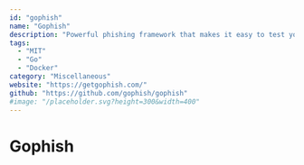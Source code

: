 ```yaml
---
id: "gophish"
name: "Gophish"
description: "Powerful phishing framework that makes it easy to test your organization's exposure to phishing."
tags:
  - "MIT"
  - "Go"
  - "Docker"
category: "Miscellaneous"
website: "https://getgophish.com/"
github: "https://github.com/gophish/gophish"
#image: "/placeholder.svg?height=300&width=400"
---
```


# Gophish
